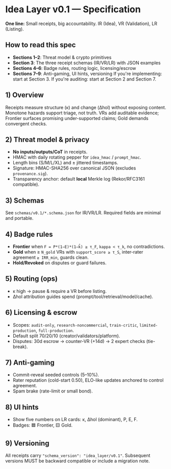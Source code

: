 # Idea Layer v0.1 — Specification

**One line:** Small receipts, big accountability. IR (Idea), VR (Validation), LR (Listing).

## How to read this spec
- **Sections 1–2**: Threat model & crypto primitives
- **Section 3**: The three receipt schemas (IR/VR/LR) with JSON examples
- **Sections 4–6**: Badge rules, routing logic, licensing/escrow
- **Sections 7–9**: Anti-gaming, UI hints, versioning
If you're implementing: start at Section 3. If you're auditing: start at Section 2 and Section 7.

## 1) Overview
Receipts measure structure (κ) and change (Δhol) without exposing content. Monotone hazards support triage, not truth. VRs add auditable evidence; Frontier surfaces promising under-supported claims; Gold demands convergent checks.

## 2) Threat model & privacy
- **No inputs/outputs/CoT** in receipts.
- HMAC with daily rotating pepper for `idea_hmac` / `prompt_hmac`.
- Length bins (S/M/L/XL) and ± jittered timestamps.
- Signature: HMAC-SHA256 over canonical JSON (excludes `provenance.sig`).
- Transparency anchor: default **local** Merkle log (Rekor/RFC3161 compatible).

## 3) Schemas
See `schemas/v0.1/*.schema.json` for IR/VR/LR. Required fields are minimal and portable.

## 4) Badge rules
- **Frontier** when `F = P*(1−E)*(1−k̂) ≥ τ_F`, `kappa < τ_k`, no contradictions.
- **Gold** when ≥ `N_gold` VRs with `support_score ≥ τ_S`, inter-rater agreement `≥ IRR_min`, guards clean.
- **Hold/Revoked** on disputes or guard failures.

## 5) Routing (ops)
- κ high → pause & require a VR before listing.
- Δhol attribution guides spend (prompt/tool/retrieval/model/cache).

## 6) Licensing & escrow
- Scopes: `audit-only`, `research-noncommercial`, `train-critic`, `limited-production`, `full-production`.
- Default split 70/20/10 (creator/validators/platform).
- Disputes: 30d escrow → counter-VR (+14d) → 2 expert checks (tie-break).

## 7) Anti-gaming
- Commit-reveal seeded controls (5–10%).
- Rater reputation (cold-start 0.50), ELO-like updates anchored to control agreement.
- Spam brake (rate-limit or small bond).

## 8) UI hints
- Show five numbers on LR cards: κ, Δhol (dominant), P, E, F.
- Badges: 🟦 Frontier, 🟨 Gold.

## 9) Versioning
All receipts carry `"schema_version": "idea_layer/v0.1"`. Subsequent versions MUST be backward compatible or include a migration note.
